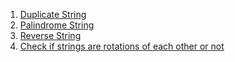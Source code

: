 1. [Duplicate String](https://www.naukri.com/code360/problems/duplicate-characters_3189116?topList=love-babbar-dsa-sheet-problems&utm_source=website&utm_medium=affiliate&utm_campaign=450dsatracker&leftPanelTabValue=SUBMISSION)
2. [Palindrome String](https://www.geeksforgeeks.org/problems/palindrome-string0817/1)
3. [Reverse String](https://leetcode.com/problems/reverse-string/description/)
4. [Check if strings are rotations of each other or not](https://www.geeksforgeeks.org/problems/check-if-strings-are-rotations-of-each-other-or-not-1587115620/1)
